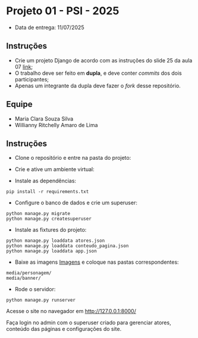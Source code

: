 # Projeto 01 - PSI - 2025

- Data de entrega: 11/07/2025

## Instruções
- Crie um projeto Django de acordo com as instruções do slide 25 da aula 07 [link](https://dvcirilo-ifrn.github.io/psi/slides/aula07.html#25);
- O trabalho deve ser feito em **dupla**, e deve conter *commits* dos dois participantes;
- Apenas um integrante da dupla deve fazer o *fork* desse repositório.

## Equipe 
- Maria Clara Souza Silva
- Willianny Ritchelly Amaro de Lima 

## Instruções

- Clone o repositório e entre na pasta do projeto:
- Crie e ative um ambiente virtual:

-  Instale as dependências:

`pip install -r requirements.txt`


- Configure o banco de dados e crie um superuser:

`python manage.py migrate`  <br/>
`python manage.py createsuperuser`


- Instale as fixtures do projeto:

`python manage.py loaddata atores.json`  <br/>
`python manage.py loaddata conteudo_pagina.json`  <br/>
`python manage.py loaddata app.json`  <br/>


- Baixe as imagens [Imagens](https://drive.google.com/drive/folders/1IUxVk0ELzVMlgMAJW_jRmYQOZ9CH3JAk?usp=drive_link) e coloque nas pastas correspondentes:

`media/personagem/`    <br/>
`media/banner/`      


- Rode o servidor:

`python manage.py runserver`


Acesse o site no navegador em http://127.0.0.1:8000/

Faça login no admin com o superuser criado para gerenciar atores, conteúdo das páginas e configurações do site.
